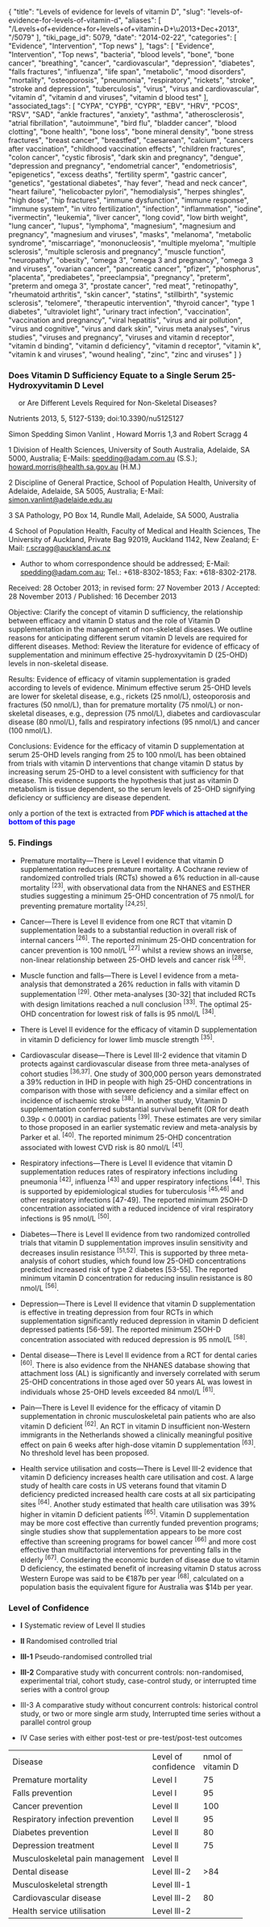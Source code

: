 {
    "title": "Levels of evidence for levels of vitamin D",
    "slug": "levels-of-evidence-for-levels-of-vitamin-d",
    "aliases": [
        "/Levels+of+evidence+for+levels+of+vitamin+D+\u2013+Dec+2013",
        "/5079"
    ],
    "tiki_page_id": 5079,
    "date": "2014-02-22",
    "categories": [
        "Evidence",
        "Intervention",
        "Top news"
    ],
    "tags": [
        "Evidence",
        "Intervention",
        "Top news",
        "bacteria",
        "blood levels",
        "bone",
        "bone cancer",
        "breathing",
        "cancer",
        "cardiovascular",
        "depression",
        "diabetes",
        "falls fractures",
        "influenza",
        "life span",
        "metabolic",
        "mood disorders",
        "mortality",
        "osteoporosis",
        "pneumonia",
        "respiratory",
        "rickets",
        "stroke",
        "stroke and depression",
        "tuberculosis",
        "virus",
        "virus and cardiovascular",
        "vitamin d",
        "vitamin d and viruses",
        "vitamin d blood test"
    ],
    "associated_tags": [
        "CYPA",
        "CYPB",
        "CYPR",
        "EBV",
        "HRV",
        "PCOS",
        "RSV",
        "SAD",
        "ankle fractures",
        "anxiety",
        "asthma",
        "atherosclerosis",
        "atrial fibrillation",
        "autoimmune",
        "bird flu",
        "bladder cancer",
        "blood clotting",
        "bone health",
        "bone loss",
        "bone mineral density",
        "bone stress fractures",
        "breast cancer",
        "breastfed",
        "caesarean",
        "calcium",
        "cancers after vaccination",
        "childhood vaccination effects",
        "children fractures",
        "colon cancer",
        "cystic fibrosis",
        "dark skin and pregnancy",
        "dengue",
        "depression and pregnancy",
        "endometrial cancer",
        "endometriosis",
        "epigenetics",
        "excess deaths",
        "fertility sperm",
        "gastric cancer",
        "genetics",
        "gestational diabetes",
        "hay fever",
        "head and neck cancer",
        "heart failure",
        "helicobacter pylori",
        "hemodialysis",
        "herpes shingles",
        "high dose",
        "hip fractures",
        "immune dysfunction",
        "immune response",
        "immune system",
        "in vitro fertilization",
        "infection",
        "inflammation",
        "iodine",
        "ivermectin",
        "leukemia",
        "liver cancer",
        "long covid",
        "low birth weight",
        "lung cancer",
        "lupus",
        "lymphoma",
        "magnesium",
        "magnesium and pregnancy",
        "magnesium and viruses",
        "masks",
        "melanoma",
        "metabolic syndrome",
        "miscarriage",
        "mononucleosis",
        "multiple myeloma",
        "multiple sclerosis",
        "multiple sclerosis and pregnancy",
        "muscle function",
        "neuropathy",
        "obesity",
        "omega 3",
        "omega 3 and pregnancy",
        "omega 3 and viruses",
        "ovarian cancer",
        "pancreatic cancer",
        "pfizer",
        "phosphorus",
        "placenta",
        "prediabetes",
        "preeclampsia",
        "pregnancy",
        "preterm",
        "preterm and omega 3",
        "prostate cancer",
        "red meat",
        "retinopathy",
        "rheumatoid arthritis",
        "skin cancer",
        "statins",
        "stillbirth",
        "systemic sclerosis",
        "telomere",
        "therapeutic intervention",
        "thyroid cancer",
        "type 1 diabetes",
        "ultraviolet light",
        "urinary tract infection",
        "vaccination",
        "vaccination and pregnancy",
        "viral hepatitis",
        "virus and air pollution",
        "virus and cognitive",
        "virus and dark skin",
        "virus meta analyses",
        "virus studies",
        "viruses and pregnancy",
        "viruses and vitamin d receptor",
        "vitamin d binding",
        "vitamin d deficiency",
        "vitamin d receptor",
        "vitamin k",
        "vitamin k and viruses",
        "wound healing",
        "zinc",
        "zinc and viruses"
    ]
}


### Does Vitamin D Sufficiency Equate to a Single Serum 25-Hydroxyvitamin D Level   
&nbsp; &nbsp; &nbsp;or Are Different Levels Required for Non-Skeletal Diseases?

Nutrients 2013, 5, 5127-5139; doi:10.3390/nu5125127

Simon Spedding     Simon Vanlint , Howard Morris 1,3 and Robert Scragg 4

1 Division of Health Sciences, University of South Australia, Adelaide, SA 5000, Australia; E-Mails: spedding@adam.com.au (S.S.); howard.morris@health.sa.gov.au (H.M.)

2 Discipline of General Practice, School of Population Health, University of Adelaide, Adelaide, SA 5005, Australia; E-Mail: simon.vanlint@adelaide.edu.au

3 SA Pathology, PO Box 14, Rundle Mall, Adelaide, SA 5000, Australia

4 School of Population Health, Faculty of Medical and Health Sciences, The University of Auckland, Private Bag 92019, Auckland 1142, New Zealand; E-Mail: r.scragg@auckland.ac.nz

* Author to whom correspondence should be addressed; E-Mail: spedding@adam.com.au; Tel.: +618-8302-1853; Fax: +618-8302-2178.

Received: 28 October 2013; in revised form: 27 November 2013 / Accepted: 28 November 2013 / Published: 16 December 2013

Objective: Clarify the concept of vitamin D sufficiency, the relationship between efficacy and vitamin D status and the role of Vitamin D supplementation in the management of non-skeletal diseases. We outline reasons for anticipating different serum vitamin D levels are required for different diseases. Method: Review the literature for evidence of efficacy of supplementation and minimum effective 25-hydroxyvitamin D (25-OHD) levels in non-skeletal disease. 

Results: Evidence of efficacy of vitamin supplementation is graded according to levels of evidence. Minimum effective serum 25-OHD levels are lower for skeletal disease, e.g., rickets (25 nmol/L), osteoporosis and fractures (50 nmol/L), than for premature mortality (75 nmol/L) or non-skeletal diseases, e.g., depression (75 nmol/L), diabetes and cardiovascular disease (80 nmol/L), falls and respiratory infections (95 nmol/L) and cancer (100 nmol/L). 

Conclusions: Evidence for the efficacy of vitamin D supplementation at serum 25-OHD levels ranging from 25 to 100 nmol/L has been obtained from trials with vitamin D interventions that change vitamin D status by increasing serum 25-OHD to a level consistent with sufficiency for that disease. This evidence supports the hypothesis that just as vitamin D metabolism is tissue dependent, so the serum levels of 25-OHD signifying deficiency or sufficiency are disease dependent.

only a portion of the text is extracted from  **<span style="color:#00F;">PDF which is attached at the bottom of this page</span>** 

### 5. Findings

* Premature mortality—There is Level I evidence that vitamin D supplementation reduces premature mortality. A Cochrane review of randomized controlled trials (RCTs) showed a 6% reduction in all-cause mortality <sup>[23]</sup>, with observational data from the NHANES and ESTHER studies suggesting a minimum 25-OHD concentration of 75 nmol/L for preventing premature mortality <sup>[24,25]</sup>.

* Cancer—There is Level II evidence from one RCT that vitamin D supplementation leads to a substantial reduction in overall risk of internal cancers <sup>[26]</sup>. The reported minimum 25-OHD concentration for cancer prevention is 100 nmol/L <sup>[27]</sup> whilst a review shows an inverse, non-linear relationship between 25-OHD levels and cancer risk <sup>[28]</sup>.

* Muscle function and falls—There is Level I evidence from a meta-analysis that demonstrated a 26% reduction in falls with vitamin D supplementation <sup>[29]</sup>. Other meta-analyses <span>[30-32]</span> that included RCTs with design limitations reached a null conclusion <sup>[33]</sup>. The optimal 25-OHD concentration for lowest risk of falls is 95 nmol/L <sup>[34]</sup>.

* There is Level II evidence for the efficacy of vitamin D supplementation in vitamin D deficiency for lower limb muscle strength <sup>[35]</sup>.

* Cardiovascular disease—There is Level III-2 evidence that vitamin D protects against cardiovascular disease from three meta-analyses of cohort studies <sup>[36,37]</sup>. One study of 300,000 person years demonstrated a 39% reduction in IHD in people with high 25-OHD concentrations in comparison with those with severe deficiency and a similar effect on incidence of ischaemic stroke <sup>[38]</sup>. In another study, Vitamin D supplementation conferred substantial survival benefit (OR for death 0.39p < 0.0001) in cardiac patients <sup>[39]</sup>. These estimates are very similar to those proposed in an earlier systematic review and meta-analysis by Parker et al. <sup>[40]</sup>. The reported minimum 25-OHD concentration associated with lowest CVD risk is 80 nmol/L <sup>[41]</sup>.

* Respiratory infections—There is Level II evidence that vitamin D supplementation reduces rates of respiratory infections including pneumonia <sup>[42]</sup>, influenza <sup>[43]</sup> and upper respiratory infections <sup>[44]</sup>. This is supported by epidemiological studies for tuberculosis <sup>[45,46]</sup> and other respiratory infections <span>[47-49]</span>. The reported minimum 25OH-D concentration associated with a reduced incidence of viral respiratory infections is 95 nmol/L <sup>[50]</sup>.

* Diabetes—There is Level II evidence from two randomized controlled trials that vitamin D supplementation improves insulin sensitivity and decreases insulin resistance <sup>[51,52]</sup>. This is supported by three meta-analysis of cohort studies, which found low 25-OHD concentrations predicted increased risk of type 2 diabetes <span>[53-55]</span>. The reported minimum vitamin D concentration for reducing insulin resistance is 80 nmol/L <sup>[56]</sup>.

* Depression—There is Level II evidence that vitamin D supplementation is effective in treating depression from four RCTs in which supplementation significantly reduced depression in vitamin D deficient depressed patients <span>[56-59]</span>. The reported minimum 25OH-D concentration associated with reduced depression is 95 nmol/L <sup>[58]</sup>.

* Dental disease—There is Level II evidence from a RCT for dental caries <sup>[60]</sup>. There is also evidence from the NHANES database showing that attachment loss (AL) is significantly and inversely correlated with serum 25-OHD concentrations in those aged over 50 years AL was lowest in individuals whose 25-OHD levels exceeded 84 nmol/L <sup>[61]</sup>.

* Pain—There is Level II evidence for the efficacy of vitamin D supplementation in chronic musculoskeletal pain patients who are also vitamin D deficient <sup>[62]</sup>. An RCT in vitamin D insufficient non-Western immigrants in the Netherlands showed a clinically meaningful positive effect on pain 6 weeks after high-dose vitamin D supplementation <sup>[63]</sup>. No threshold level has been proposed.

* Health service utilisation and costs—There is Level III-2 evidence that vitamin D deficiency increases health care utilisation and cost. A large study of health care costs in US veterans found that vitamin D deficiency predicted increased health care costs at all six participating sites <sup>[64]</sup>. Another study estimated that health care utilisation was 39% higher in vitamin D deficient patients <sup>[65]</sup>. Vitamin D supplementation may be more cost effective than currently funded prevention programs; single studies show that supplementation appears to be more cost effective than screening programs for bowel cancer <sup>[66]</sup> and more cost effective than multifactorial interventions for preventing falls in the elderly <sup>[67]</sup>. Considering the economic burden of disease due to vitamin D deficiency, the estimated benefit of increasing vitamin D status across Western Europe was said to be €187b per year <sup>[68]</sup>, calculated on a population basis the equivalent figure for Australia was $14b per year.

### Level of Confidence

*  **I**   Systematic review of Level II studies 

*  **II**  Randomised controlled trial 

*  **III-1**   Pseudo-randomised controlled trial 

*  **III-2**   Comparative study with concurrent controls: non-randomised, experimental trial, cohort study, case-control study, or interrupted time series with a control group 

* III-3  A comparative study without concurrent controls: historical control study, or two or more single arm study, Interrupted time series without a parallel control group 

* IV  Case series with either post-test or pre-test/post-test outcomes

| | | |
| --- | --- | --- |
| Disease | Level of <br>confidence | nmol of <br>vitamin D |
| Premature mortality  | Level l  | 75  |
| Falls prevention  | Level l  | 95  |
| Cancer prevention  | Level ll  | 100  |
| Respiratory infection prevention   | Level ll  | 95  |
| Diabetes prevention  | Level ll   | 80  |
| Depression treatment  | Level ll  | 75   |
| Musculoskeletal pain management  | Level ll   |  |
| Dental disease  | Level lll-2  | >84   |
| Musculoskeletal strength  | Level lll-1   |  |
| Cardiovascular disease  | Level lll-2   | 80   |
| Health service utilisation  | Level lll-2  |  |